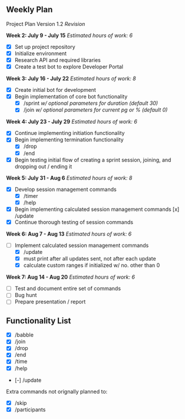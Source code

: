 ## Weekly Plan

Project Plan Version 1.2 _Revision_

**Week 2: July 9 - July 15**
_Estimated hours of work: 6_
- [x] Set up project repository
- [x] Initialize environment
- [x] Research API and required libraries
- [x] Create a test bot to explore Developer Portal

**Week 3: July 16 - July 22**
_Estimated hours of work: 8_
- [x] Create initial bot for development
- [x] Begin implementation of core bot functionality
    - [x] /sprint _w/ optional parameters for duration (default 30)_
    - [x] /join _w/ optional parameters for current pg or % (default 0)_

**Week 4: July 23 - July 29**
_Estimated hours of work: 6_
- [x] Continue implementing initiation functionality
- [x] Begin implementing termination functionality
    - [x] /drop
    - [x] /end
- [x] Begin testing initial flow of creating a sprint session, joining, and dropping out / ending it

**Week 5: July 31 - Aug 6**
_Estimated hours of work: 8_
- [x] Develop session management commands
    - [x] /timer
    - [x] /help
- [x] Begin implementing calculated session management commands
    [x] /update
- [x] Continue thorough testing of session commands

**Week 6: Aug 7 - Aug 13**
_Estimated hours of work: 6_
- [ ] Implement calculated session management commands
    - [x] /update
    - [x] must print after all updates sent, not after each update
    - [x] calculate custom ranges if initialized w/ no. other than 0

**Week 7: Aug 14 - Aug 20**
_Estimated hours of work: 6_
- [ ] Test and document entire set of commands
- [ ] Bug hunt
- [ ] Prepare presentation / report

## Functionality List
- [x] /babble
- [x] /join
- [x] /drop
- [x] /end
- [x] /time
- [x] /help
- [-] /update 

Extra commands not orignally planned to:
- [x] /skip
- [x] /participants